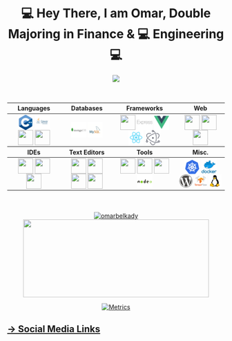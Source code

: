 
<div align = "center">

# 💻 Hey There, I am Omar, Double Majoring in Finance & 💻 Engineering 💻 
<p align="middle">
  <img width="600" src="https://github-profile-trophy.vercel.app/?username=omarbelkady&rank=SS,S,AAA,AA,A,B,C&row=1&column=5"/>
</p>
<br>
  <table align ="center">
    <thead>
    <tr>
      <th>Languages</th>
      <th>Databases</th>
      <th>Frameworks</th>
      <th>Web</th>
    </tr>
    </thead>
    <tbody>
      <tr>
        <td align = "center">
          <img align="center" src = "https://raw.githubusercontent.com/github/explore/80688e429a7d4ef2fca1e82350fe8e3517d3494d/topics/cpp/cpp.png" width ="35px" height="35px">
          <img align="center" src = "https://raw.githubusercontent.com/github/explore/80688e429a7d4ef2fca1e82350fe8e3517d3494d/topics/java/java.png" width ="35px" height="35px">
          <img align="center" src = "src/python (1).png" width ="35px" height="35px">
          <img align="center" src = "src/C-Sharp (1).png" width ="35px" height="35px">
        </td>
        <td align = "center">
          <img align="center" src = "https://raw.githubusercontent.com/github/explore/80688e429a7d4ef2fca1e82350fe8e3517d3494d/topics/mongodb/mongodb.png" width ="35px" height="35px">
          <img align="center" src = "https://raw.githubusercontent.com/github/explore/80688e429a7d4ef2fca1e82350fe8e3517d3494d/topics/mysql/mysql.png" width ="35px" height="35px">
        </td>
        <td align = "center">
          <img align="center" src = "src/springboot (1).png" width ="35px" height="35px">
          <img align="center" src = "https://raw.githubusercontent.com/github/explore/80688e429a7d4ef2fca1e82350fe8e3517d3494d/topics/express/express.png" width ="35px" height="35px">
          <img align="center" src = "https://raw.githubusercontent.com/github/explore/80688e429a7d4ef2fca1e82350fe8e3517d3494d/topics/vue/vue.png" width ="35px" height="35px">
          <img align="center" src = "https://raw.githubusercontent.com/github/explore/80688e429a7d4ef2fca1e82350fe8e3517d3494d/topics/react/react.png" width ="35px" height="35px">
          <img align="center" src = "https://raw.githubusercontent.com/github/explore/80688e429a7d4ef2fca1e82350fe8e3517d3494d/topics/electron/electron.png" width="35px" height="35px">
        </td>
        <td align = "center">
          <img align="center" src = "src/html.png" width ="35px" height="35px">
          <img align="center" src = "src/css.png" width ="35px" height="35px">
          <img align="center" src = "src/javascript.png" width ="35px" height="35px">
        </td>
      </tr>
    </tbody>
    <thead>
    <tr>
      <th>IDEs</th>
      <th>Text Editors</th>
      <th>Tools</th>
      <th>Misc.</th>
    </tr>
    </thead>
    <tbody>
      <tr>
        <td align = "center">
          <img align="center" src = "src/intellij (1).png" width ="35px" height="35px">
          <img align="center" src = "src/pycharm (1).png" width ="35px" height="35px">
          <img align="center" src = "src/vscode (1).svg" width ="35px" height="35px">
        </td>
        <td align = "center">
          <img align="center" src = "src/sublime (1).png" width ="35px" height="35px">
          <img align="center" src = "src/brackets (1).png" width ="35px" height="35px">
          <img align="center" src = "src/vim (1).png" width ="35px" height="35px">
          <img align="center" src = "src/atom (1).png" width ="35px" height="35px">
        </td>
        <td align = "center">
          <img align="center" src = "src/git (1).png" width ="35px" height="35px">
          <img align="center" src = "src/terminal (1).png" width ="35px" height="35px">
          <img align="center" src = "src/typescript (1).png" width ="35px" height="35px">
          <img align="center" src = "https://raw.githubusercontent.com/devicons/devicon/master/icons/nodejs/nodejs-original-wordmark.svg" width ="35px" height="35px">
        </td>
        <td align = "center">
          <img align="center" src="https://raw.githubusercontent.com/github/explore/80688e429a7d4ef2fca1e82350fe8e3517d3494d/topics/kubernetes/kubernetes.png" width="35px" height="35px">
          <img align="center" src="https://raw.githubusercontent.com/github/explore/80688e429a7d4ef2fca1e82350fe8e3517d3494d/topics/docker/docker.png" width="35px" height="35px" />
          <img align="center" src="https://raw.githubusercontent.com/github/explore/80688e429a7d4ef2fca1e82350fe8e3517d3494d/topics/wordpress/wordpress.png" width="30px" height="30px" />
          <img align="center" src="https://raw.githubusercontent.com/github/explore/80688e429a7d4ef2fca1e82350fe8e3517d3494d/topics/tensorflow/tensorflow.png" width="30px" height="30px" />
          <img align="center" src="https://raw.githubusercontent.com/github/explore/80688e429a7d4ef2fca1e82350fe8e3517d3494d/topics/linux/linux.png" width="30px" height="30px" />
        </td>
      </tr>
    </tbody>
  </table>
<br>
 <br />
 <!-- If you forked this repo, Change the username as yours -->
<a href="https://github.com/omarbelkady">
  <img align="center" height='190px' width='460px' src="https://github-readme-stats.vercel.app/api?username=omarbelkady&show_icons=true&theme=highcontrast" alt="omarbelkady" />
  <img align="center" height='180px'  width='430px' src="https://github-readme-stats.vercel.app/api/top-langs/?username=omarbelkady&layout=compact&theme=gotham" />
  <!--<img align="" src="https://github-readme-stats.vercel.app/api/top-langs/?username=omarbelkady&hide=c%23,css	&title_color=ffffff&text_color=c9cacc&icon_color=2bbc8a&bg_color=1d1f21" /> -->
  
  ![Metrics](https://metrics.lecoq.io/omarbelkady?template=terminal&followup=1&isocalendar=1&languages=1&pagespeed=1&posts=1&projects=1&stars=1&pagespeed.detailed=false&pagespeed.screenshot=false&posts.limit=4&posts.source=dev.to&isocalendar.duration=full-year&projects.limit=96&stars.limit=4&config.timezone=Africa%2FCasablanca)
</div>


## → Social Media Links


